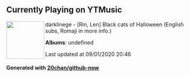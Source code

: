 ## Currently Playing on YTMusic

[<img align="left" width="100" src="https://i.ytimg.com/vi/Ngj9bXui9EQ/sddefault.jpg?sqp=-oaymwEWCJADEOEBIAQqCghqEJQEGHgg6AJIWg&rs">](https://music.youtube.com/channel/UCBgSvef0axHAZzem3o9P_qw)

darklinege - [Rin, Len] Black cats of Halloween (English subs, Romaji in more info.)

**Albums**: undefined

Last updated at 09/01/2020 20:46

#### Generated with [20chan/github-now](https://github.com/20chan/github-now)


<!--
**20chan/20chan** is a ✨ _special_ ✨ repository because its `README.md` (this file) appears on your GitHub profile.

Here are some ideas to get you started:

- 🔭 I’m currently working on ...
- 🌱 I’m currently learning ...
- 👯 I’m looking to collaborate on ...
- 🤔 I’m looking for help with ...
- 💬 Ask me about ...
- 📫 How to reach me: ...
- 😄 Pronouns: ...
- ⚡ Fun fact: ...
-->

